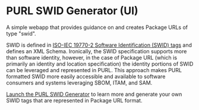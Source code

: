 # PURL SWID Generator (UI)

A simple webapp that provides guidance on and creates Package URLs of type "swid".

SWID is defined in [ISO-IEC 19770-2 Software Identification (SWID) tags](https://www.iso.org/standard/65666.html) and 
defines an XML Schema. Ironically, the SWID specification supports more than software identity, however, in the case of 
Package URL (which is primarily an identity and location specification) the identity portions of SWID can be leveraged 
and represented in PURL. This approach makes PURL formatted SWID more easily accessible and available to software
consumers and systems leveraging SBOM, ITAM, and SAM.

[Launch the PURL SWID Generator](https://package-url.github.io/purl-swid-generator-ui/) to learn more and generate your 
own SWID tags that are represented in Package URL format.
